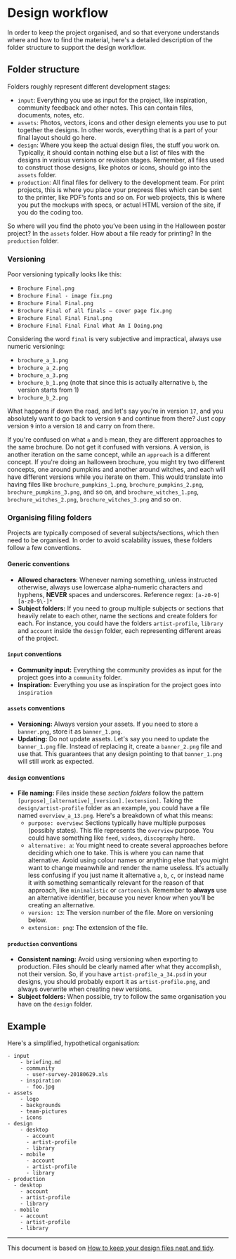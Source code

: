 # Design workflow

In order to keep the project organised, and so that everyone understands where and how to find the material, here's a detailed description of the folder structure to support the design workflow.

## Folder structure

Folders roughly represent different development stages:

- `input`: Everything you use as input for the project, like inspiration, community feedback and other notes. This can contain files, documents, notes, etc.
- `assets`: Photos, vectors, icons and other design elements you use to put together the designs. In other words, everything that is a part of your final layout should go here.
- `design`: Where you keep the actual design files, the stuff you work on. Typically, it should contain nothing else but a list of files with the designs in various versions or revision stages. Remember, all files used to construct those designs, like photos or icons, should go into the `assets` folder.
- `production`: All final files for delivery to the development team. For print projects, this is where you place your prepress files which can be sent to the printer, like PDF’s fonts and so on. For web projects, this is where you put the mockups with specs, or actual HTML version of the site, if you do the coding too.

So where will you find the photo you’ve been using in the Halloween poster project? In the `assets` folder. How about a file ready for printing? In the `production` folder.

### Versioning

Poor versioning typically looks like this:

- `Brochure Final.png`
- `Brochure Final - image fix.png`
- `Brochure Final Final.png`
- `Brochure Final of all finals – cover page fix.png`
- `Brochure Final Final Final.png`
- `Brochure Final Final Final What Am I Doing.png`

Considering the word `final` is very subjective and impractical, always use numeric versioning:

- `brochure_a_1.png`
- `brochure_a_2.png`
- `brochure_a_3.png`
- `brochure_b_1.png` (note that since this is actually alternative `b`, the version starts from 1)
- `brochure_b_2.png`

What happens if down the road, and let's say you're in version `17`, and you absolutely want to go back to version `9` and continue from there? Just copy version `9` into a version `18` and carry on from there.

If you're confused on what `a` and `b` mean, they are different approaches to the same brochure. Do not get it confused with versions. A version, is another iteration on the same concept, while an `approach` is a different concept. If you're doing an halloween brochure, you might try two different concepts, one around pumpkins and another around witches, and each will have different versions while you iterate on them. This would translate into having files like `brochure_pumpkins_1.png`, `brochure_pumpkins_2.png`, `brochure_pumpkins_3.png`, and so on, and `brochure_witches_1.png`, `brochure_witches_2.png`, `brochure_witches_3.png` and so on.

### Organising filing folders

Projects are typically composed of several subjects/sections, which then need to be organised. In order to avoid scalability issues, these folders follow a few conventions.

#### Generic conventions

- **Allowed characters**: Whenever naming something, unless instructed otherwise, always use lowercase alpha-numeric characters and hyphens, **NEVER** spaces and underscores. Reference regex: `[a-z0-9][a-z0-9\-]*`
- **Subject folders:** If you need to group multiple subjects or sections that heavily relate to each other, name the sections and create folders for each. For instance, you could have the folders `artist-profile`, `library` and `account` inside the `design` folder, each representing different areas of the project.


#### `input` conventions

- **Community input:** Everything the community provides as input for the project goes into a `community` folder.
- **Inspiration:** Everything you use as inspiration for the project goes into `inspiration`

#### `assets` conventions

- **Versioning:** Always version your assets. If you need to store a `banner.png`, store it as `banner_1.png`.
- **Updating:** Do not update assets. Let's say you need to update the `banner_1.png` file. Instead of replacing it, create a `banner_2.png` file and use that. This guarantees that any design pointing to that `banner_1.png` will still work as expected.

#### `design` conventions

- **File naming:** Files inside these *section folders* follow the pattern `[purpose]_[alternative]_[version].[extension]`. Taking the `design/artist-profile` folder as an example, you could have a file named `overview_a_13.png`. Here's a breakdown of what this means:
    - `purpose: overview`: Sections typically have multiple purposes (possibly states). This file represents the `overview` purpose. You could have something like `feed`, `videos`, `discography` here.
    - `alternative: a`: You might need to create several approaches before deciding which one to take. This is where you can name that alternative. Avoid using colour names or anything else that you might want to change meanwhile and render the name useless. It's actually less confusing if you just name it alternative `a`, `b`, `c`, or instead name it with something semantically relevant for the reason of that approach, like `minimalistic` or `cartoonish`. Remember to **always** use an alternative identifier, because you never know when you'll be creating an alternative.
    - `version: 13`: The version number of the file. More on versioning below.
    - `extension: png`: The extension of the file.

#### `production` conventions

- **Consistent naming:** Avoid using versioning when exporting to production. Files should be clearly named after what they accomplish, not their version. So, if you have `artist-profile_a_34.psd` in your designs, you should probably export it as `artist-profile.png`, and always overwrite when creating new versions.
- **Subject folders:** When possible, try to follow the same organisation you have on the `design` folder.

## Example

Here's a simplified, hypothetical organisation:

```
- input
    - briefing.md
    - community
      - user-survey-20180629.xls
    - inspiration
      - foo.jpg
- assets
    - logo
    - backgrounds
    - team-pictures
    - icons
- design
    - desktop
      - account
      - artist-profile
      - library
    - mobile
      - account
      - artist-profile
      - library
- production
  - desktop
    - account
    - artist-profile
    - library
  - mobile
    - account
    - artist-profile
    - library
```

---

This document is based on [How to keep your design files neat and tidy](http://99designs.com/designer-blog/2013/02/06/how-to-keep-your-design-files-neat-and-tidy/).
